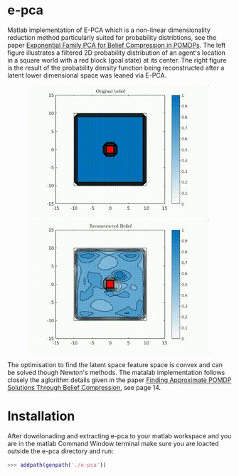 # e-pca

Matlab implementation of E-PCA which is a non-linear dimensionality reduction method particularly suited for probability distribtions, see the paper [Exponential Family PCA for Belief Compression
in POMDPs](http://www.cs.cmu.edu/~ggordon/nickr-ggordon.nips02.pdf). The left figure illustrates a filtered 2D probability distribution of an agent's location in a square world with a red block (goal state) at its center. The right figure is the result of the probability density function being reconstructed after a latent lower dimensional space was leaned via E-PCA.

<p align="center">
<img src="./docs/original_belief.gif" alt="original_belief" height="300" > <img src="./docs/reconstructed_belief.gif" alt="reconstructed_belief" height="300">
</p>

The optimisation to find the latent space feature space is convex and can be solved though Newton's methods. The matalab implementation follows closely the aglorithm details given in the paper [Finding Approximate POMDP Solutions Through Belief
Compression](https://arxiv.org/pdf/1107.0053.pdf), see page 14.

# Installation 

After downlonading and extracting e-pca to your matlab workspace and you are in the matlab Command Window terminal 
make sure you are loacted outside the e-pca directory and run:

```matlab
>>> addpath(genpath('./e-pca'))
```
